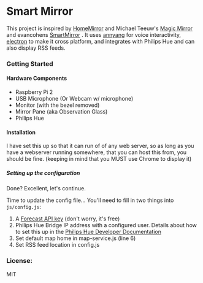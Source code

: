 # Smart Mirror
This project is inspired by [HomeMirror](https://github.com/HannahMitt/HomeMirror) and Michael Teeuw's [Magic Mirror](http://michaelteeuw.nl/tagged/magicmirror) and evancohens [SmartMirror](https://github.com/evancohen/smart-mirror) . It uses [annyang](https://github.com/TalAter/annyang) for voice interactivity, [electron](http://electron.atom.io/) to make it cross platform, and integrates with Philips Hue and can also display RSS feeds.

### Getting Started
#### Hardware Components
- Raspberry Pi 2
- USB Microphone (Or Webcam w/ microphone)
- Monitor (with the bezel removed)
- Mirror Pane (aka Observation Glass)
- Philips Hue

#### Installation

I have set this up so that it can run of of any web server, so as long as you have a webserver running somewhere, that you can host this from, you should be fine. (keeping in mind that you MUST use Chrome to display it)

##### Setting up the configuration
Done? Excellent, let's continue.

Time to update the config file... You'll need to fill in two things into `js/config.js`:

1. A [Forecast API key](https://developer.forecast.io/) (don't worry, it's free)
2. Philips Hue Bridge IP address with a configured user. Details about how to set this up in the [Philips Hue Developer Documentation](http://www.developers.meethue.com/documentation/getting-started)
3. Set default map home in map-service.js (line 6)
4. Set RSS feed location in config.js

### License:
MIT

